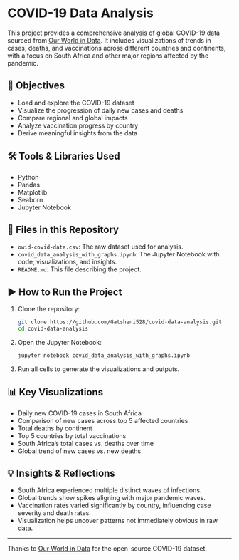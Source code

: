 # COVID-19 Data Analysis

This project provides a comprehensive analysis of global COVID-19 data sourced from [Our World in Data](https://ourworldindata.org/coronavirus). It includes visualizations of trends in cases, deaths, and vaccinations across different countries and continents, with a focus on South Africa and other major regions affected by the pandemic.

## 📌 Objectives

- Load and explore the COVID-19 dataset
- Visualize the progression of daily new cases and deaths
- Compare regional and global impacts
- Analyze vaccination progress by country
- Derive meaningful insights from the data

## 🛠 Tools & Libraries Used

- Python
- Pandas
- Matplotlib
- Seaborn
- Jupyter Notebook

## 📂 Files in this Repository

- `owid-covid-data.csv`: The raw dataset used for analysis.
- `covid_data_analysis_with_graphs.ipynb`: The Jupyter Notebook with code, visualizations, and insights.
- `README.md`: This file describing the project.

## ▶️ How to Run the Project

1. Clone the repository:
   ```bash
   git clone https://github.com/Gatsheni528/covid-data-analysis.git
   cd covid-data-analysis
   ```

2. Open the Jupyter Notebook:
   ```bash
   jupyter notebook covid_data_analysis_with_graphs.ipynb
   ```

3. Run all cells to generate the visualizations and outputs.

## 📊 Key Visualizations

- Daily new COVID-19 cases in South Africa
- Comparison of new cases across top 5 affected countries
- Total deaths by continent
- Top 5 countries by total vaccinations
- South Africa’s total cases vs. deaths over time
- Global trend of new cases vs. new deaths

## 💡 Insights & Reflections

- South Africa experienced multiple distinct waves of infections.
- Global trends show spikes aligning with major pandemic waves.
- Vaccination rates varied significantly by country, influencing case severity and death rates.
- Visualization helps uncover patterns not immediately obvious in raw data.

---

Thanks to [Our World in Data](https://ourworldindata.org/coronavirus) for the open-source COVID-19 dataset.
